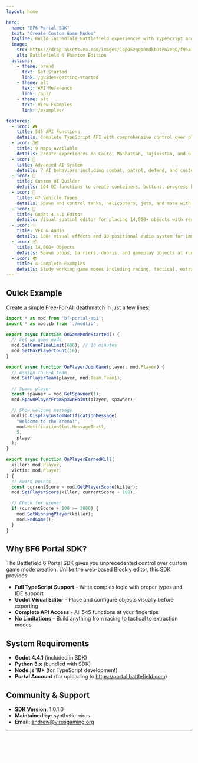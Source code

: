 ```yaml
---
layout: home

hero:
  name: "BF6 Portal SDK"
  text: "Create Custom Game Modes"
  tagline: Build incredible Battlefield experiences with TypeScript and Godot
  image:
    src: https://drop-assets.ea.com/images/1bpD5zqqp6ndkbOtPnZeqO/f95a145e1e8fb8b6c97170a420958641/battlefield-6-phantom-edition-16x9.jpg?im=Resize=(1280)&q=85
    alt: Battlefield 6 Phantom Edition
  actions:
    - theme: brand
      text: Get Started
      link: /guides/getting-started
    - theme: alt
      text: API Reference
      link: /api/
    - theme: alt
      text: View Examples
      link: /examples/

features:
  - icon: 🎮
    title: 545 API Functions
    details: Complete TypeScript API with comprehensive control over players, AI, vehicles, UI, and game logic
  - icon: 🗺️
    title: 9 Maps Available
    details: Create experiences on Cairo, Manhattan, Tajikistan, and 6 other iconic Battlefield maps
  - icon: 🤖
    title: Advanced AI System
    details: 7 AI behaviors including combat, patrol, defend, and custom waypoint systems
  - icon: 🎨
    title: Custom UI Builder
    details: 104 UI functions to create containers, buttons, progress bars, notifications, and scoreboards
  - icon: 🚗
    title: 47 Vehicle Types
    details: Spawn and control tanks, helicopters, jets, and more with full vehicle API
  - icon: 🔧
    title: Godot 4.4.1 Editor
    details: Visual spatial editor for placing 14,000+ objects with real-time preview
  - icon: 💥
    title: VFX & Audio
    details: 100+ visual effects and 3D positional audio system for immersive experiences
  - icon: 📦
    title: 14,000+ Objects
    details: Spawn props, barriers, debris, and gameplay objects at runtime
  - icon: 📚
    title: 4 Complete Examples
    details: Study working game modes including racing, tactical, extraction, and climbing modes
---
```


## Quick Example

Create a simple Free-For-All deathmatch in just a few lines:

```typescript
import * as mod from 'bf-portal-api';
import * as modlib from './modlib';

export async function OnGameModeStarted() {
  // Set up game mode
  mod.SetGameTimeLimit(600); // 10 minutes
  mod.SetMaxPlayerCount(16);
}

export async function OnPlayerJoinGame(player: mod.Player) {
  // Assign to FFA team
  mod.SetPlayerTeam(player, mod.Team.Team1);

  // Spawn player
  const spawner = mod.GetSpawner(1);
  mod.SpawnPlayerFromSpawnPoint(player, spawner);

  // Show welcome message
  modlib.DisplayCustomNotificationMessage(
    "Welcome to the arena!",
    mod.NotificationSlot.MessageText1,
    5,
    player
  );
}

export async function OnPlayerEarnedKill(
  killer: mod.Player,
  victim: mod.Player
) {
  // Award points
  const currentScore = mod.GetPlayerScore(killer);
  mod.SetPlayerScore(killer, currentScore + 100);

  // Check for winner
  if (currentScore + 100 >= 3000) {
    mod.SetWinningPlayer(killer);
    mod.EndGame();
  }
}
```

## Why BF6 Portal SDK?

The Battlefield 6 Portal SDK gives you unprecedented control over custom game mode creation. Unlike the web-based Blockly editor, this SDK provides:

- **Full TypeScript Support** - Write complex logic with proper types and IDE support
- **Godot Visual Editor** - Place and configure objects visually before exporting
- **Complete API Access** - All 545 functions at your fingertips
- **No Limitations** - Build anything from racing to tactical to extraction modes

## System Requirements

- **Godot 4.4.1** (included in SDK)
- **Python 3.x** (bundled with SDK)
- **Node.js 18+** (for TypeScript development)
- **Portal Account** (for uploading to https://portal.battlefield.com)

## Community & Support

- **SDK Version**: 1.0.1.0
- **Maintained by**: synthetic-virus
- **Email**: andrew@virusgaming.org

---

<div style="text-align: center; margin-top: 2rem;">
  <a href="/guides/getting-started" style="display: inline-block; padding: 12px 24px; background: rgba(255, 255, 255, 0.15); color: white; border: 1px solid rgba(255, 255, 255, 0.3); text-decoration: none; font-weight: 600; text-transform: uppercase; letter-spacing: 1px;">Start Building →</a>
</div>
